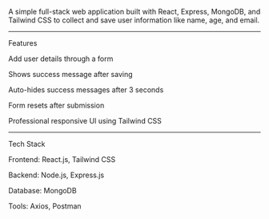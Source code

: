 A simple full-stack web application built with React, Express, MongoDB, and Tailwind CSS to collect and save user information like name, age, and email.


---

Features

Add user details through a form

Shows success message after saving

Auto-hides success messages after 3 seconds

Form resets after submission

Professional responsive UI using Tailwind CSS



---

Tech Stack

Frontend: React.js, Tailwind CSS

Backend: Node.js, Express.js

Database: MongoDB

Tools: Axios, Postman
